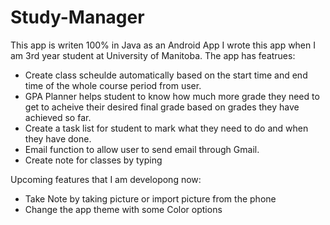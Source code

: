 # Study-Manager
This app is writen 100% in Java as an Android App
I wrote this app when I am 3rd year student at University of Manitoba. 
The app has featrues:

- Create class scheulde automatically based on the start time and end time of the whole course period from user.
- GPA Planner helps student to know how much more grade they need to get to acheive their desired final grade based on grades they have achieved so far.
- Create a task list for student to mark what they need to do and when they have done.
- Email function to allow user to send email through Gmail.
- Create note for classes by typing


Upcoming features that I am developong now:
- Take Note by taking picture or import picture from the phone
- Change the app theme with some Color options

